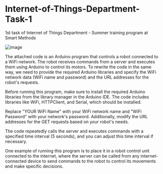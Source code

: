 # Internet-of-Things-Department-Task-1
1st task of Internet of Things Department - Summer training program at Smart Methods


![image](https://github.com/H16Bw/Internet-of-Things-Department-Task-1/assets/139852537/6982b844-5557-4d8c-9a37-d75b06d16256)

The attached code is an Arduino program that controls a robot connected to a WiFi network. The robot receives commands from a server and executes them using Arduino to control its motors. To rewrite the code in the same way, we need to provide the required Arduino libraries and specify the WiFi network data (WiFi name and password) and the URL addresses for the robot's requests.

Before running this program, make sure to install the required Arduino libraries from the library manager in the Arduino IDE.
The code includes libraries like WiFi, HTTPClient, and Serial, which should be installed.

Replace "YOUR WiFi Name" with your WiFi network name and "WiFi Password" with your network's password. Additionally, modify the URL addresses for the GET requests based on your robot's needs.

The code repeatedly calls the server and executes commands with a specified time interval (5 seconds), and you can adjust this time interval if necessary.

One example of running this program is to place it in a robot control unit connected to the internet, where the server can be called from any internet-connected device to send commands to the robot to control its movements and make specific decisions.
